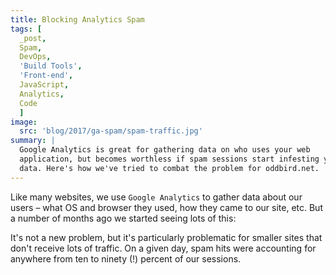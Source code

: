 ```yaml
---
title: Blocking Analytics Spam
tags: [
  _post,
  Spam,
  DevOps,
  'Build Tools',
  'Front-end',
  JavaScript,
  Analytics,
  Code
  ]
image:
  src: 'blog/2017/ga-spam/spam-traffic.jpg'
summary: |
  Google Analytics is great for gathering data on who uses your web
  application, but becomes worthless if spam sessions start infesting your
  data. Here's how we've tried to combat the problem for oddbird.net.
---
```


Like many websites, we use `Google Analytics` to gather data about our users –
what OS and browser they used, how they came to our site, etc. But a number of
months ago we started seeing lots of this:

It's not a new problem, but it's particularly problematic for smaller sites
that don't receive lots of traffic. On a given day, spam hits were accounting
for anywhere from ten to ninety (!) percent of our sessions.

